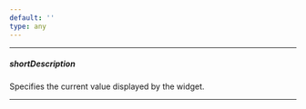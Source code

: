 ```yaml
---
default: ''
type: any
---
```

---
##### shortDescription
Specifies the current value displayed by the widget.

---
